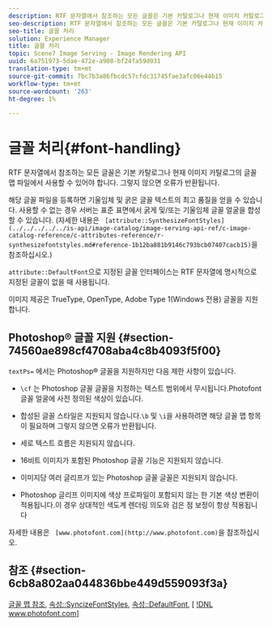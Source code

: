 ```yaml
---
description: RTF 문자열에서 참조하는 모든 글꼴은 기본 카탈로그나 현재 이미지 카탈로그의 글꼴 맵 파일에서 사용할 수 있어야 합니다. 그렇지 않으면 오류가 반환됩니다.
seo-description: RTF 문자열에서 참조하는 모든 글꼴은 기본 카탈로그나 현재 이미지 카탈로그의 글꼴 맵 파일에서 사용할 수 있어야 합니다. 그렇지 않으면 오류가 반환됩니다.
seo-title: 글꼴 처리
solution: Experience Manager
title: 글꼴 처리
topic: Scene7 Image Serving - Image Rendering API
uuid: 6a751973-5dae-472e-a908-bf24fa59d031
translation-type: tm+mt
source-git-commit: 7bc7b3a86fbcdc57cfdc31745fae3afc06e44b15
workflow-type: tm+mt
source-wordcount: '263'
ht-degree: 1%

---
```



# 글꼴 처리{#font-handling}

RTF 문자열에서 참조하는 모든 글꼴은 기본 카탈로그나 현재 이미지 카탈로그의 글꼴 맵 파일에서 사용할 수 있어야 합니다. 그렇지 않으면 오류가 반환됩니다.

해당 글꼴 파일을 등록하면 기울임체 및 굵은 글꼴 텍스트의 최고 품질을 얻을 수 있습니다. 사용할 수 없는 경우 서버는 표준 표면에서 굵게 및/또는 기울임체 글꼴 얼굴을 합성할 수 있습니다. (자세한 내용은 ` [attribute::SynthesizeFontStyles](../../../../../is-api/image-catalog/image-serving-api-ref/c-image-catalog-reference/c-attributes-reference/r-synthesizefontstyles.md#reference-1b12ba881b9146c793bcb07407cacb15)`을 참조하십시오.)

`attribute::DefaultFont`으로 지정된 글꼴 인터페이스는 RTF 문자열에 명시적으로 지정된 글꼴이 없을 때 사용됩니다.

이미지 제공은 TrueType, OpenType, Adobe Type 1(Windows 전용) 글꼴을 지원합니다.

## Photoshop® 글꼴 지원 {#section-74560ae898cf4708aba4c8b4093f5f00}

`textPs=` 에서는 Photoshop® 글꼴을 지원하지만 다음 제한 사항이 있습니다.

* `\cf` 는 Photoshop 글꼴 글꼴을 지정하는 텍스트 범위에서 무시됩니다.Photofont 글꼴 얼굴에 사전 정의된 색상이 있습니다.
* 합성된 글꼴 스타일은 지원되지 않습니다.`\b` 및 `\i`을 사용하려면 해당 글꼴 맵 항목이 필요하며 그렇지 않으면 오류가 반환됩니다.

* 세로 텍스트 흐름은 지원되지 않습니다.
* 16비트 이미지가 포함된 Photoshop 글꼴 기능은 지원되지 않습니다.
* 이미지당 여러 글리프가 있는 Photoshop 글꼴 글꼴은 지원되지 않습니다.
* Photoshop 글리프 이미지에 색상 프로파일이 포함되지 않는 한 기본 색상 변환이 적용됩니다.이 경우 상대적인 색도계 렌더링 의도와 검은 점 보정이 항상 적용됩니다

자세한 내용은 ` [www.photofont.com](http://www.photofont.com)`을 참조하십시오.

## 참조 {#section-6cb8a802aa044836bbe449d559093f3a}

[글꼴 맵 참조](../../../../../is-api/image-catalog/image-serving-api-ref/c-image-catalog-reference/c-font-map-reference/c-font-map-reference.md#concept-f81f319d03c646c5a8ef87b3277dd37d),  [속성::SyncizeFontStyles](../../../../../is-api/image-catalog/image-serving-api-ref/c-image-catalog-reference/c-attributes-reference/r-synthesizefontstyles.md#reference-1b12ba881b9146c793bcb07407cacb15),  [속성::DefaultFont](../../../../../is-api/image-catalog/image-serving-api-ref/c-image-catalog-reference/c-attributes-reference/r-defaultfont.md#reference-48b763ac254545e89a25c76ff7581107),  [ [!DNL www.photofont.com] ](http://www.photofont.com)
